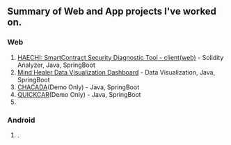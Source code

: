## Summary of Web and App projects I've worked on.
### Web
1. [HAECHI: SmartContract Security Diagnostic Tool - client(web)](https://github.com/byunghyun23/haechi-web) - Solidity Analyzer, Java, SpringBoot
2. [Mind Healer Data Visualization Dashboard](https://github.com/byunghyun23/mindhealer) - Data Visualization, Java, SpringBoot
3. [CHACADA](http://mychacada.com/)(Demo Only) - Java, SpringBoot
4. [QUICKCAR](https://quickcar.kr/)(Demo Only) - Java, SpringBoot
5. 
### Android
1. .

